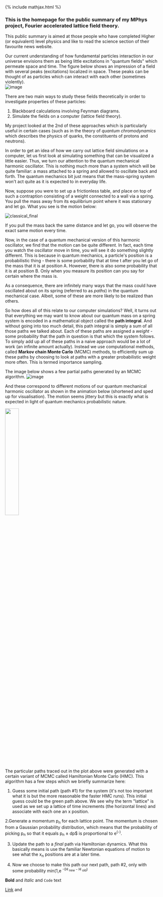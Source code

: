 {% include mathjax.html %}
### This is the homepage for the public summary of my MPhys project, Fourier accelerated lattice field theory.

This public summary is aimed at those people who have completed Higher (or equivalent) level physics and like to read the science section of their favourite news website.

Our current understanding of how fundamental particles interaction in our universe envisions them as being little excitations in "quantum fields" which permeate space and time. The figure below shows an impression of a field with several peaks (excitations) localized in space. These peaks can be thought of as particles which can interact with each other (sometimes violently).  
![image](https://user-images.githubusercontent.com/26764889/78590373-a5e5ef00-7839-11ea-82ea-e6295d1d22be.png)

<!--![image](https://user-images.githubusercontent.com/26764889/78572038-dc624080-781e-11ea-9780-61a126b615f8.png)-->


<!--![image](https://user-images.githubusercontent.com/26764889/78559293-0f4f0900-780c-11ea-9d3a-51cda3c59ae2.png)-->

There are two main ways to study these fields theoretically in order to investigate properties of these particles:
1. Blackboard calculations involving Feynman diagrams.
2. Simulate the fields on a computer (lattice field theory).

My project looked at the 2nd of these approaches which is particularly useful in certain cases (such as in the theory of _quantum chromodynamics_ which describes the physics of quarks, the constituents of protons and neutrons).

In order to get an idea of how we carry out lattice field simulations on a computer, let us first look at simulating something that can be visualized a little easier. Thus, we turn our attention to the quantum mechanical harmonic oscillator. This is nothing much more than a system which will be quite familiar: a mass attached to a spring and allowed to oscillate back and forth. The quantum mechanics bit just means that the mass-spring system won't act quite as it is expected to in everyday life. 

Now, suppose you were to set up a frictionless table, and place on top of such a contraption consisting of a weight connected to a wall via a spring. You pull the mass away from its equilibrium point where it was stationary and let go. What you see is the motion below:

![classical_final](https://user-images.githubusercontent.com/26764889/78579416-cd808b80-7828-11ea-942f-05630130c676.gif)

If you pull the mass back the same distance and let go, you will observe the exact same motion every time.

Now, in the case of a quantum mechanical version of this harmonic oscillator, we find that the motion can be quite different. In fact, each time you watch the oscillator move in time, you will see it do something slightly different. This is because in quantum mechanics, a particle's position is a probabilistic thing - there is some porbability that at time t after you let go of the mass that it is at position A. However, there is also some probability that it is at position B. Only when you measure its position can you say for certain where the mass is.

As a consequence, there are infinitely many ways that the mass could have oscillated about on its spring (referred to as _paths_) in the quantum mechanical case. Albeit, some of these are more likely to be realized than others.

So how does all of this relate to our computer simulations? Well, it turns out that everything we may want to know about our quantum mass on a spring system is encoded in a mathematical object called the **path integral**. And without going into too much detail, this path integral is simply a sum of all those paths we talked about. Each of these paths are assigned a _weight_ - some probability that the path in question is that which the system follows. To simply add up all of these paths in a naive approach would be a lot of work (an infinite amount actually). Instead we use computational methods, called **Markov chain Monte Carlo** (MCMC) methods, to efficiently sum up these paths by choosing to look at paths with a greater probabilistic weight more often. This is termed importance sampling.

The image below shows a few partial paths generated by an MCMC algorithm.
![image](https://user-images.githubusercontent.com/26764889/78587748-50a7de80-7835-11ea-846f-9a2e885e6ab9.png)

And these correspond to different motions of our quantum mechanical harmonic oscillator as shown in the animation below (shortened and sped up for visualisation). The motion seems jittery but this is exactly what is expected in light of quantum mechanics probabilistic nature.

<img src="https://user-images.githubusercontent.com/26764889/78593291-4e964d80-783e-11ea-936d-f203f04d8e1a.gif" height="30%" width="30%">



The particular paths traced out in the plot above were generated with a certain variant of MCMC called Hamiltonian Monte Carlo (HMC). This algorithm has a few steps which we briefly summarize here:
1. Guess some initial path (path #1) for the system (it's not too important what it is but the more reasonable the faster HMC runs). This initial guess could be the green path above. We see why the term "lattice" is used as we set up a lattice of time increments (the horizontal lines) and associate with each one an x position.

2.Generate a momentum p<sub>n</sub> for each lattice point. The momentum is chosen from a Gaussian probability distribution, which means that the probability of picking p<sub>n</sub> so that it equals p<sub>n</sub> &plusmn; dp$ is proportional to e<sup>(-)</sup>.

3. Update the path to a _final_ path via Hamiltonian dynamics. What this basically means is use the familiar Newtonian equations of motion to see what the  x<sub>n</sub> positions are at a later time.

4. Now we choose to make this path our next path, path #2, only with some probability min(1,e <sup>-(H <sub>new</sub> - H <sub>old</sub>)</sup>









**Bold** and _Italic_ and `Code` text

[Link](url) and
 

